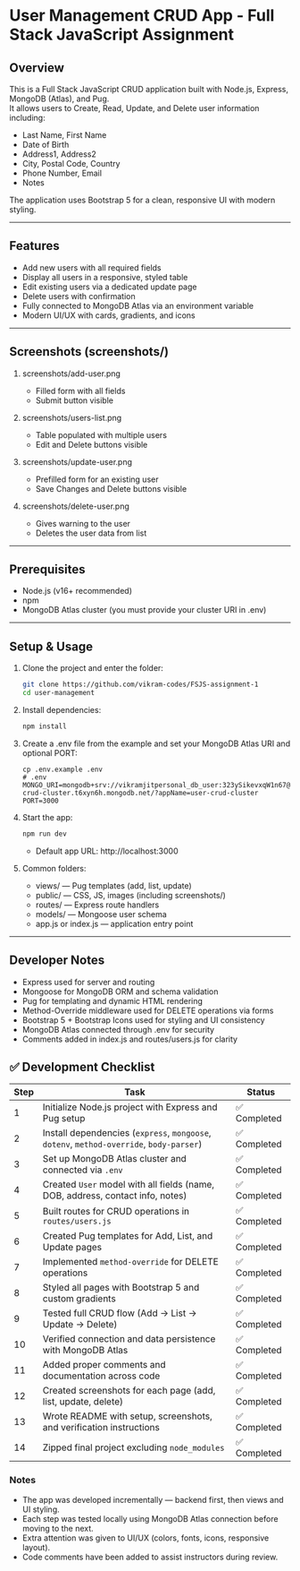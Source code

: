 # User Management CRUD App - Full Stack JavaScript Assignment

## Overview

This is a Full Stack JavaScript CRUD application built with Node.js, Express, MongoDB (Atlas), and Pug.  
It allows users to Create, Read, Update, and Delete user information including:

- Last Name, First Name
- Date of Birth
- Address1, Address2
- City, Postal Code, Country
- Phone Number, Email
- Notes

The application uses Bootstrap 5 for a clean, responsive UI with modern styling.

---

## Features

- Add new users with all required fields
- Display all users in a responsive, styled table
- Edit existing users via a dedicated update page
- Delete users with confirmation
- Fully connected to MongoDB Atlas via an environment variable
- Modern UI/UX with cards, gradients, and icons

---

## Screenshots (screenshots/)

1. screenshots/add-user.png

   - Filled form with all fields
   - Submit button visible

2. screenshots/users-list.png

   - Table populated with multiple users
   - Edit and Delete buttons visible

3. screenshots/update-user.png

   - Prefilled form for an existing user
   - Save Changes and Delete buttons visible

4. screenshots/delete-user.png

   - Gives warning to the user
   - Deletes the user data from list

---

## Prerequisites

- Node.js (v16+ recommended)
- npm
- MongoDB Atlas cluster (you must provide your cluster URI in .env)

---

## Setup & Usage

1. Clone the project and enter the folder:

   ```bash
   git clone https://github.com/vikram-codes/FSJS-assignment-1
   cd user-management
   ```

2. Install dependencies:

   ```bash
   npm install
   ```

3. Create a .env file from the example and set your MongoDB Atlas URI and optional PORT:

   ```
   cp .env.example .env
   # .env
   MONGO_URI=mongodb+srv://vikramjitpersonal_db_user:323ySikevxqW1n67@user-crud-cluster.t6xyn6h.mongodb.net/?appName=user-crud-cluster
   PORT=3000
   ```

4. Start the app:

   ```bash
   npm run dev
   ```

   - Default app URL: http://localhost:3000

5. Common folders:
   - views/ — Pug templates (add, list, update)
   - public/ — CSS, JS, images (including screenshots/)
   - routes/ — Express route handlers
   - models/ — Mongoose user schema
   - app.js or index.js — application entry point

---

## Developer Notes

- Express used for server and routing
- Mongoose for MongoDB ORM and schema validation
- Pug for templating and dynamic HTML rendering
- Method-Override middleware used for DELETE operations via forms
- Bootstrap 5 + Bootstrap Icons used for styling and UI consistency
- MongoDB Atlas connected through .env for security
- Comments added in index.js and routes/users.js for clarity

## ✅ Development Checklist

| Step | Task                                                                                     | Status       |
| ---- | ---------------------------------------------------------------------------------------- | ------------ |
| 1    | Initialize Node.js project with Express and Pug setup                                    | ✅ Completed |
| 2    | Install dependencies (`express`, `mongoose`, `dotenv`, `method-override`, `body-parser`) | ✅ Completed |
| 3    | Set up MongoDB Atlas cluster and connected via `.env`                                    | ✅ Completed |
| 4    | Created `User` model with all fields (name, DOB, address, contact info, notes)           | ✅ Completed |
| 5    | Built routes for CRUD operations in `routes/users.js`                                    | ✅ Completed |
| 6    | Created Pug templates for Add, List, and Update pages                                    | ✅ Completed |
| 7    | Implemented `method-override` for DELETE operations                                      | ✅ Completed |
| 8    | Styled all pages with Bootstrap 5 and custom gradients                                   | ✅ Completed |
| 9    | Tested full CRUD flow (Add → List → Update → Delete)                                     | ✅ Completed |
| 10   | Verified connection and data persistence with MongoDB Atlas                              | ✅ Completed |
| 11   | Added proper comments and documentation across code                                      | ✅ Completed |
| 12   | Created screenshots for each page (add, list, update, delete)                            | ✅ Completed |
| 13   | Wrote README with setup, screenshots, and verification instructions                      | ✅ Completed |
| 14   | Zipped final project excluding `node_modules`                                            | ✅ Completed |

### Notes

- The app was developed incrementally — backend first, then views and UI styling.
- Each step was tested locally using MongoDB Atlas connection before moving to the next.
- Extra attention was given to UI/UX (colors, fonts, icons, responsive layout).
- Code comments have been added to assist instructors during review.
